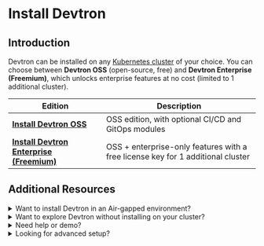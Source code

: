 # Install Devtron

## Introduction

Devtron can be installed on any [Kubernetes cluster](../getting-started/getting-started.md#create-a-kubernetes-cluster) of your choice. You can choose between **Devtron OSS** (open-source, free) and **Devtron Enterprise (Freemium)**, which unlocks enterprise features at no cost (limited to 1 additional cluster).

| Edition                                                                     | Description                                                                     |
| --------------------------------------------------------------------------- | ------------------------------------------------------------------------------- |
| [**Install Devtron OSS**](devtron-oss.md)                                   | OSS edition, with optional CI/CD and GitOps modules                             |
| [**Install Devtron Enterprise (Freemium)**](devtron-enterprise-freemium.md) | OSS + enterprise-only features with a free license key for 1 additional cluster |

## Additional Resources

<details>

<summary>Want to install Devtron in an Air-gapped environment?</summary>

See the full guide here: [Install Devtron in Air-gapped Environment](install-devtron-in-airgapped-environment.md)

</details>

<details>

<summary>Want to explore Devtron without installing on your cluster?</summary>

* Try [Devtron Sandbox](https://preview.devtron.ai)
* Try [Devtron Kubernetes Desktop Client](install-devtron-Kubernetes-client.md)

</details>

<details>

<summary>Need help or demo?</summary>

* [Discord community for support](https://discord.gg/jsRG5qx2gp)[![Join Discord](https://img.shields.io/badge/Join%20us%20on-Discord-e01563.svg)](https://discord.gg/jsRG5qx2gp).
* [Book time with our team](https://devtron.ai/demo)

</details>

<details>

<summary>Looking for advanced setup?</summary>

See [Additional Installation Resources](../../reference/) for production infra recommendations, advanced configs, blob storage, air-gapped installs, backup, and more.

</details>
